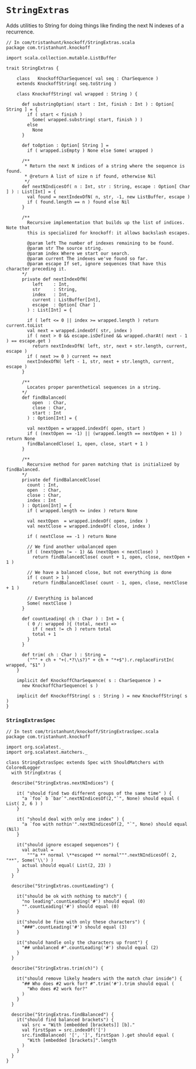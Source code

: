 # `StringExtras` #

Adds utilities to String for doing things like finding the next N indexes of a
recurrence.

    // In com/tristanhunt/knockoff/StringExtras.scala
    package com.tristanhunt.knockoff
    
    import scala.collection.mutable.ListBuffer
    
    trait StringExtras {
        
        class   KnockoffCharSequence( val seq : CharSequence )
        extends KnockoffString( seq.toString )
        
        class KnockoffString( val wrapped : String ) {
       
          def substringOption( start : Int, finish : Int ) : Option[ String ] = {
            if ( start < finish )
              Some( wrapped.substring( start, finish ) )
            else
              None
          }
          
          def toOption : Option[ String ] =
            if ( wrapped.isEmpty ) None else Some( wrapped )
       
          /**
           * Return the next N indices of a string where the sequence is found.
           * @return A list of size n if found, otherwise Nil
           */
          def nextNIndicesOf( n : Int, str : String, escape : Option[ Char ] ) : List[Int] = {
            val found = nextIndexOfN( n, str, -1, new ListBuffer, escape )
            if ( found.length == n ) found else Nil
          }

          /**
            Recursive implementation that builds up the list of indices. Note that
            this is specialized for knockoff: it allows backslash escapes.

            @param left The number of indexes remaining to be found.
            @param str The source string.
            @param index Where we start our search.
            @param current The indexes we've found so far.
            @param escape If set, ignore sequences that have this character preceding it.
          */
          private def nextIndexOfN(
              left    : Int,
              str     : String,
              index   : Int,
              current : ListBuffer[Int],
              escape  : Option[ Char ]
            ) : List[Int] = {

            if ( left <= 0 || index >= wrapped.length ) return current.toList
            val next = wrapped.indexOf( str, index )
            if ( next > 0 && escape.isDefined && wrapped.charAt( next - 1 ) == escape.get )
              return nextIndexOfN( left, str, next + str.length, current, escape )
            if ( next >= 0 ) current += next
            nextIndexOfN( left - 1, str, next + str.length, current, escape )
          }
          
          /**
            Locates proper parenthetical sequences in a string.
          */
          def findBalanced(
              open  : Char,
              close : Char,
              start : Int
            ) : Option[Int] = {
          
            val nextOpen = wrapped.indexOf( open, start )
            if ( (nextOpen == -1) || (wrapped.length == nextOpen + 1) ) return None
            findBalancedClose( 1, open, close, start + 1 )
          }
          
          /**
            Recursive method for paren matching that is initialized by findBalanced.
          */
          private def findBalancedClose(
            count : Int,
            open  : Char,
            close : Char,
            index : Int
          ) : Option[Int] = {
            if ( wrapped.length <= index ) return None
           
            val nextOpen  = wrapped.indexOf( open, index )
            val nextClose = wrapped.indexOf( close, index )
           
            if ( nextClose == -1 ) return None
            
            // We find another unbalanced open
            if ( (nextOpen != - 1) && (nextOpen < nextClose) )
              return findBalancedClose( count + 1, open, close, nextOpen + 1 )
            
            // We have a balanced close, but not everything is done
            if ( count > 1 )
              return findBalancedClose( count - 1, open, close, nextClose + 1 )
  
            // Everything is balanced
            Some( nextClose )
          }
          
          def countLeading( ch : Char ) : Int = {
            ( 0 /: wrapped ){ (total, next) =>
              if ( next != ch ) return total
              total + 1
            }
          }
          
          def trim( ch : Char ) : String =
            ("^" + ch + "+(.*?\\s?)" + ch + "*+$").r.replaceFirstIn( wrapped, "$1" )
        }

        implicit def KnockoffCharSequence( s : CharSequence ) =
          new KnockoffCharSequence( s )
        
        implicit def KnockoffString( s : String ) = new KnockoffString( s )
    }

### `StringExtrasSpec`

    // In test com/tristanhunt/knockoff/StringExtrasSpec.scala
    package com.tristanhunt.knockoff
    
    import org.scalatest._
    import org.scalatest.matchers._
    
    class StringExtrasSpec extends Spec with ShouldMatchers with ColoredLogger
      with StringExtras {
        
      describe("StringExtras.nextNIndices") {

        it( "should find two different groups of the same time" ) {
          "a `foo` b `bar`".nextNIndicesOf(2,"`", None) should equal ( List( 2, 6 ) )
        }

        it( "should deal with only one index" ) {
          "a `foo with nothin'".nextNIndicesOf(2, "`", None) should equal (Nil)
        }
        
        it("should ignore escaped sequences") {
          val actual =
            """a ** normal \**escaped ** normal""".nextNIndicesOf( 2, "**", Some('\\') )
          actual should equal( List(2, 23) )
        }
      }
      
      describe("StringExtras.countLeading") {

        it("should be ok with nothing to match") {
          "no leading".countLeading('#') should equal (0)
          "".countLeading('#') should equal (0)
        }
        
        it("should be fine with only these characters") {
          "###".countLeading('#') should equal (3)
        }
        
        it("should handle only the characters up front") {
          "## unbalanced #".countLeading('#') should equal (2)
        }
      }
      
      describe("StringExtras.trim(ch)") {
       
        it("should remove likely headers with the match char inside") {
          "## Who does #2 work for? #".trim('#').trim should equal (
            "Who does #2 work for?"
          )
        }
      }
      
      describe("StringExtras.findBalanced") {
        it("should find balanced brackets") {
          val src = "With [embedded [brackets]] [b]."
          val firstSpan = src.indexOf('[')
          src.findBalanced( '[', ']', firstSpan ).get should equal (
            "With [embedded [brackets]".length
          )
        }
      }
    }
